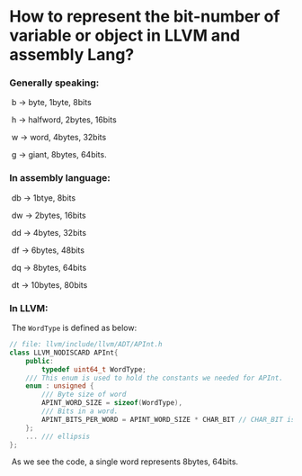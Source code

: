 # How to represent the bit-number of variable or object in LLVM and assembly Lang?

### Generally speaking:

​	b -> byte, 1byte, 8bits

​	h -> halfword, 2bytes, 16bits

​	w -> word, 4bytes, 32bits

​	g -> giant, 8bytes, 64bits. 

### In assembly language:

​	db -> 1btye, 8bits

​	dw -> 2bytes, 16bits

​	dd -> 4bytes, 32bits

​	df -> 6bytes, 48bits

​	dq -> 8bytes, 64bits

​	dt -> 10bytes, 80bits

### In LLVM:

​	The `WordType` is defined as below:

```c++
// file: llvm/include/llvm/ADT/APInt.h
class LLVM_NODISCARD APInt{
    public:
    	typedef uint64_t WordType;
    /// This enum is used to hold the constants we needed for APInt.
    enum : unsigned {
        /// Byte size of word
        APINT_WORD_SIZE = sizeof(WordType),
        /// Bits in a word.
        APINT_BITS_PER_WORD = APINT_WORD_SIZE * CHAR_BIT // CHAR_BIT is defined as 8 in sys-headerfile limits.h
    };
    ... /// ellipsis
};
```

​	As we see the code, a single word represents 8bytes, 64bits.

